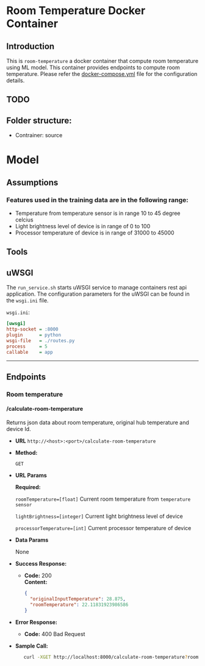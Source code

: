 ﻿# Room Temperature Docker Container


## Introduction

This is `room-temperature` a docker container that compute room temperature using ML model. This container provides 
endpoints to compute room temperature. Please refer the [docker-compose.yml](docker-compose.yml) file for the configuration details.


## TODO 
## Folder structure:
* Contrainer: source 


# Model 
## Assumptions
### Features used in the training data are in the following range:
* Temperature from temperature sensor is in range 10 to 45 degree celcius 
* Light brightness level of device is in range of 0 to 100 
* Processor temperature of device is in range of 31000 to 45000

## Tools

**uWSGI**
---
The `run_service.sh` starts uWSGI service to manage containers rest api application. The configuration parameters
for the uWSGI can be found in the `wsgi.ini` file.

`wsgi.ini`:

```ini
[uwsgi]
http-socket = :8000
plugin      = python
wsgi-file   = ./routes.py
process     = 5
callable    = app
```

---

## Endpoints
### Room temperature
#### /calculate-room-temperature

Returns json data about room temperature, original hub temperature and device Id.

* **URL**
  `http://<host>:<port>/calculate-room-temperature`

* **Method:**

  `GET`

*  **URL Params**

   **Required:**

   `roomTemperature=[float]` Current room temperature from `temperature sensor`

   `lightBrightness=[integer]` Current light brightness level of device

   `processorTemperature=[int]` Current processor temperature of device

* **Data Params**

  None

* **Success Response:**

  * **Code:** 200 <br />
    **Content:**
    ```json
    {
      "originalInputTemperature": 28.875,
      "roomTemperature": 22.11831923986586
    }
    ```

* **Error Response:**

  * **Code:** 400 Bad Request <br />

* **Sample Call:**

     ```bash
        curl -XGET http://localhost:8000/calculate-room-temperature?roomTemperature=28.875&lightBrightness=10&processorTemperature=34100
     ```
  